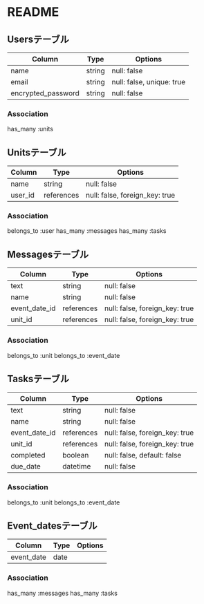 # README

## Usersテーブル

| Column             | Type   | Options                   |
|--------------------|--------|---------------------------|
| name               | string | null: false               |
| email              | string | null: false, unique: true |
| encrypted_password | string | null: false               |

### Association
has_many :units

## Unitsテーブル

| Column  | Type       | Options                        |
|---------|------------|--------------------------------|
| name    | string     | null: false                    |
| user_id | references | null: false, foreign_key: true |

### Association
belongs_to :user
has_many :messages
has_many :tasks

## Messagesテーブル

| Column        | Type       | Options                        |
|---------------|------------|--------------------------------|
| text          | string     | null: false                    |
| name          | string     | null: false                    |
| event_date_id | references | null: false, foreign_key: true |
| unit_id       | references | null: false, foreign_key: true |

### Association
belongs_to :unit
belongs_to :event_date

## Tasksテーブル

| Column        | Type       | Options                        |
|---------------|------------|--------------------------------|
| text          | string     | null: false                    |
| name          | string     | null: false                    |
| event_date_id | references | null: false, foreign_key: true |
| unit_id       | references | null: false, foreign_key: true |
| completed     | boolean    | null: false, default: false    |
| due_date      | datetime   | null: false                    |

### Association
belongs_to :unit
belongs_to :event_date


## Event_datesテーブル

| Column     | Type | Options |
|------------|------|---------|
| event_date | date |         |

### Association
has_many :messages
has_many :tasks